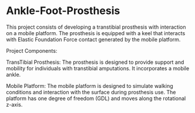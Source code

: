# Ankle-Foot-Prosthesis
This project consists of developing a transtibial prosthesis with interaction on a mobile platform. The prosthesis is equipped with a keel that interacts with Elastic Foundation Force contact generated by the mobile platform.

Project Components:

TransTibial Prosthesis: The prosthesis is designed to provide support and mobility for individuals with transtibial amputations. It incorporates a mobile ankle.

Mobile Platform: The mobile platform is designed to simulate walking conditions and interaction with the surface during prosthesis use. The platform has one degree of freedom (GDL) and moves along the rotational z-axis.
